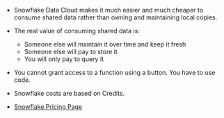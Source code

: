 - Snowflake Data Cloud makes it much easier and much cheaper to consume shared data rather than owning and maintaining local copies. 

- The real value of consuming shared data is:

    - Someone else will maintain it over time and keep it fresh
    - Someone else will pay to store it
    - You will only pay to query it

- You cannot grant access to a function using a button. You have to use code.

- Snowflake costs are based on Credits.

- [Snowflake Pricing Page](https://www.snowflake.com/en/data-cloud/pricing-options/)